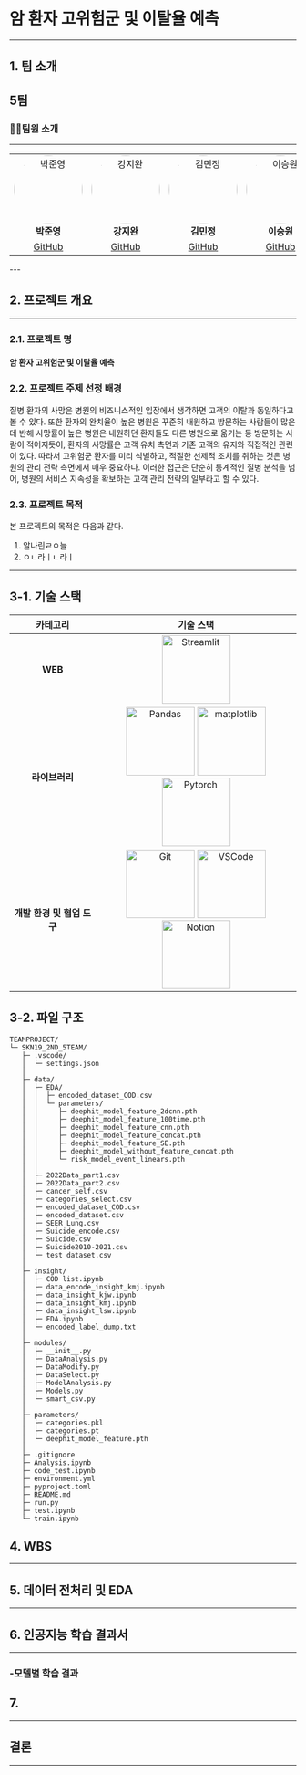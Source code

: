 # **암 환자 고위험군 및 이탈율 예측**
---

## 1. **팀 소개**
## 5팀

### 🧑‍⚕️팀원 소개
---
<table>
  <tr>
    <td align="center" width="200px">
      <img src="" width="120px" height="120px" alt="박준영" style="border-radius: 50%;"><br/>
      <b>박준영</b>
    </td>
    <td align="center" width="200px">
      <img src="" width="120px" height="120px" alt="강지완" style="border-radius: 50%;"><br/>
      <b>강지완</b>
    </td>
    <td align="center" width="200px">
      <img src="" width="120px" height="120px" alt="김민정" style="border-radius: 50%;"><br/>
      <b>김민정</b>
    </td>
    <td align="center" width="200px">
      <img src="" width="120px" height="120px" alt="이승원" style="border-radius: 50%;"><br/>
      <b>이승원</b>
    </td>
   <td align="center" width="200px">
      <img src="" width="120px" height="120px" alt="박소희" style="border-radius: 50%;"><br/>
      <b>박소희</b>
    </td>
  </tr>
  <tr>
    <td align="center" width="200px">
      <a href="https://github.com/deneb784"> GitHub</a>
    </td>
    <td align="center" width="200px">
      <a href="https://github.com/Maroco0109"> GitHub</a>
    </td>
    <td align="center" width="200px">
      <a href=https://github.com/MinJeung-Kim"> GitHub</a>
    </td>
    <td align="center" width="200px">
      <a href="https://github.com/seungwon-sw"> GitHub</a>
    </td>
     <td align="center" width="200px">
      <a href="https://github.com/xxoysauce"> GitHub</a>
    </td>
  </tr>
  
  
</table>
---

## 2. **프로젝트 개요**
---
### 2.1. 프로젝트 명
#### **암 환자 고위험군 및 이탈율 예측**

### 2.2. 프로젝트 주제 선정 배경
질병 환자의 사망은 병원의 비즈니스적인 입장에서 생각하면 고객의 이탈과 동일하다고 볼 수 있다. 또한 환자의 완치율이 높은 병원은 꾸준히 내원하고 방문하는 사람들이 많은데 반해 사망률이 높은 병원은 내원하던 환자들도 다른 병원으로 옮기는 등 방문하는 사람이 적어지듯이, 환자의 사망률은 고객 유치 측면과 기존 고객의 유지와 직접적인 관련이 있다.  따라서 고위험군 환자를 미리 식별하고, 적절한 선제적 조치를 취하는 것은 병원의 관리 전략 측면에서 매우 중요하다. 이러한 접근은 단순히 통계적인 질병 분석을 넘어, 병원의 서비스 지속성을 확보하는 고객 관리 전략의 일부라고 할 수 있다.

### 2.3. 프로젝트 목적
본 프로젝트의 목적은 다음과 같다.

1. 알나린ㄹㅇ늘
2. ㅇㄴ라ㅣㄴ라ㅣ


---
## 3-1. **기술 스택**


|      **카테고리**     |                                                                                                                                                                                                                    **기술 스택**                                                                                                                                                                                                                    |
| :---------------: | :---------------------------------------------------------------------------------------------------------------------------------------------------------------------------------------------------------------------------------------------------------------------------------------------------------------------------------------------------------------------------------------------------------------------------------------------: |
|      **WEB**      |                                                                                                                                                 <img src="https://img.shields.io/badge/Streamlit-%23FE4B4B.svg?style=for-the-badge&logo=streamlit&logoColor=white" alt="Streamlit" width="120"/>                                                                                                                                                |
|     **라이브러리**     |     <img src="https://img.shields.io/badge/pandas-%23150458.svg?style=for-the-badge&logo=pandas&logoColor=white" alt="Pandas" width="120"/> <img src="https://img.shields.io/badge/Matplotlib-%23ffffff.svg?style=for-the-badge&logo=Matplotlib&logoColor=black" alt="matplotlib" width="120" /> <img src="https://img.shields.io/badge/PyTorch-%23EE4C2C.svg?style=for-the-badge&logo=PyTorch&logoColor=white" alt="Pytorch" width="120" />    |
| **개발 환경 및 협업 도구** | <img src="https://img.shields.io/badge/GitBook-%23000000.svg?style=for-the-badge&logo=gitbook&logoColor=white" alt="Git" width="120"/> <img src="https://img.shields.io/badge/Visual%20Studio%20Code-0078d7.svg?style=for-the-badge&logo=visual-studio-code&logoColor=white" alt="VSCode" width="120"/> <img src="https://img.shields.io/badge/Notion-%23000000.svg?style=for-the-badge&logo=notion&logoColor=white" alt="Notion" width="120"/> |


## 3-2. **파일 구조**

```
TEAMPROJECT/
└─ SKN19_2ND_5TEAM/
   ├─ .vscode/
   │  └─ settings.json
   │
   ├─ data/
   │  ├─ EDA/
   │  │  ├─ encoded_dataset_COD.csv
   │  │  └─ parameters/
   │  │     ├─ deephit_model_feature_2dcnn.pth
   │  │     ├─ deephit_model_feature_100time.pth
   │  │     ├─ deephit_model_feature_cnn.pth
   │  │     ├─ deephit_model_feature_concat.pth
   │  │     ├─ deephit_model_feature_SE.pth
   │  │     ├─ deephit_model_without_feature_concat.pth
   │  │     └─ risk_model_event_linears.pth
   │  │
   │  ├─ 2022Data_part1.csv
   │  ├─ 2022Data_part2.csv
   │  ├─ cancer_self.csv
   │  ├─ categories_select.csv
   │  ├─ encoded_dataset_COD.csv
   │  ├─ encoded_dataset.csv
   │  ├─ SEER_Lung.csv
   │  ├─ Suicide_encode.csv
   │  ├─ Suicide.csv
   │  ├─ Suicide2010-2021.csv
   │  └─ test dataset.csv
   │
   ├─ insight/
   │  ├─ COD list.ipynb
   │  ├─ data_encode_insight_kmj.ipynb
   │  ├─ data_insight_kjw.ipynb
   │  ├─ data_insight_kmj.ipynb
   │  ├─ data_insight_lsw.ipynb
   │  ├─ EDA.ipynb
   │  └─ encoded_label_dump.txt
   │
   ├─ modules/
   │  ├─ __init__.py
   │  ├─ DataAnalysis.py
   │  ├─ DataModify.py
   │  ├─ DataSelect.py
   │  ├─ ModelAnalysis.py
   │  ├─ Models.py
   │  └─ smart_csv.py
   │
   ├─ parameters/
   │  ├─ categories.pkl
   │  ├─ categories.pt
   │  └─ deephit_model_feature.pth
   │
   ├─ .gitignore
   ├─ Analysis.ipynb
   ├─ code_test.ipynb
   ├─ environment.yml
   ├─ pyproject.toml
   ├─ README.md
   ├─ run.py
   ├─ test.ipynb
   └─ train.ipynb

```

## 4. **WBS**
---

## 5. **데이터 전처리 및 EDA**
___


## 6. **인공지능 학습 결과서**
---
### -모델별 학습 결과


## 7. 
---

## 결론
---













